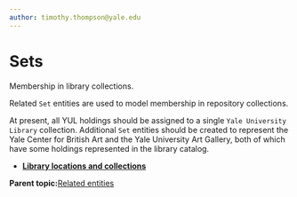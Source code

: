 ```yaml
---
author: timothy.thompson@yale.edu
---
```


# Sets

Membership in library collections.

Related `Set` entities are used to model membership in repository collections.

At present, all YUL holdings should be assigned to a single `Yale University Library` collection. Additional `Set` entities should be created to represent the Yale Center for British Art and the Yale University Art Gallery, both of which have some holdings represented in the library catalog.

-   **[Library locations and collections](../concepts/library_collections.md)**  


**Parent topic:**[Related entities](../tasks/related_entities.md)

